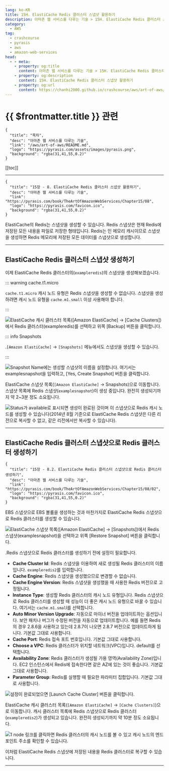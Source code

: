 ```yaml
---
lang: ko-KR
title: 15H. ElastiCache Redis 클러스터 스냅샷 활용하기
description: 아마존 웹 서비스를 다루는 기술 > 15H. ElastiCache Redis 클러스터 스냅샷 활용하기
category:
  - AWS
tag: 
  - crashcourse
  - pyrasis
  - aws 
  - amazon-web-services
head:
  - - meta:
    - property: og:title
      content: 아마존 웹 서비스를 다루는 기술 > 15H. ElastiCache Redis 클러스터 스냅샷 활용하기
    - property: og:description
      content: 15H. ElastiCache Redis 클러스터 스냅샷 활용하기
    - property: og:url
      content: https://chanhi2000.github.io/crashcourse/aws/art-of-aws/15H.html
---
```


# {{ $frontmatter.title }} 관련

```component VPCard
{
  "title": "목차",
  "desc": "아마존 웹 서비스를 다루는 기술",
  "link": "/aws/art-of-aws/README.md",
  "logo": "https://pyrasis.com/assets/images/pyrasis.png",
  "background": "rgba(31,41,55,0.2)"
}
```

[[toc]]

---

```component VPCard
{
  "title": "15장 - 8. ElastiCache Redis 클러스터 스냅샷 활용하기",
  "desc": "아마존 웹 서비스를 다루는 기술",
  "link": "https://pyrasis.com/book/TheArtOfAmazonWebServices/Chapter15/08",
  "logo": "https://pyrasis.com/favicon.ico",
  "background": "rgba(31,41,55,0.2)"
}
```

ElastiCache의 <FontIcon icon="iconfont icon-redis"/>Redis는 스냅샷을 생성할 수 있습니다. <FontIcon icon="iconfont icon-redis"/>Redis 스냅샷은 현재 <FontIcon icon="iconfont icon-redis"/>Redis에 저장된 모든 내용을 파일로 저장한 형태입니다. <FontIcon icon="iconfont icon-redis"/>Redis는 인 메모리 캐시이므로 스냅샷을 생성하면 <FontIcon icon="iconfont icon-redis"/>Redis 메모리에 저장된 모든 데이터를 스냅샷으로 생성합니다.

---

## ElastiCache Redis 클러스터 스냅샷 생성하기

이제 ElastiCache <FontIcon icon="iconfont icon-redis"/>Redis 클러스터의(`exampleredis`)의 스냅샷을 생성해보겠습니다.

::: warning cache.t1.micro

`cache.t1.micro` 캐시 노드 유형은 <FontIcon icon="iconfont icon-redis"/>Redis 스냅샷을 생성할 수 없습니다. 스냅샷을 생성하려면 캐시 노드 유형을 `cache.m1.small` 이상 사용해야 합니다.

:::

![ElastiCache 캐시 클러스터 목록(<FontIcon icon="iconfont icon-select"/>`[Amazon ElastiCache]` → `[Cache Clusters]`)에서 <FontIcon icon="iconfont icon-redis"/>Redis 클러스터(`exampleredis`)를 선택하고 위쪽 <FontIcon icon="iconfont icon-select"/>`[Backup]` 버튼을 클릭합니다.](https://pyrasis.com/assets/images/TheArtOfAmazonWebServicesChapter15/44_.png)

::: info Snapshots

.<FontIcon icon="iconfont icon-select"/>`[Amazon ElastiCache]` → `[Snapshots]` 메뉴에서도 스냅샷을 생성할 수 있습니다.

:::

![Snapshot Name에는 생성할 스냅샷의 이름을 설정합니다. 여기서는 `examplesnapshot`을 입력하고, <FontIcon icon="iconfont icon-select"/>`[Yes, Create Snapshot]` 버튼을 클릭합니다.](https://pyrasis.com/assets/images/TheArtOfAmazonWebServicesChapter15/45_.png)

ElastiCache 스냅샷 목록(<FontIcon icon="iconfont icon-select"/>`[Amazon ElastiCache]` → Snapshots)으로 이동합니다. 스냅샷 목록에 <FontIcon icon="iconfont icon-redis"/>Redis 스냅샷(`examplesnapshot`)이 생성 중입니다. 완전히 생성되기까지 약 2~3분 정도 소요됩니다.

![Status가 available로 표시되면 생성이 완료된 것이며 이 스냅샷으로 <FontIcon icon="iconfont icon-redis"/>Redis 캐시 노드를 생성할 수 있습니다(2014년 8월 기준으로 ElastiCache <FontIcon icon="iconfont icon-redis"/>Redis 스냅샷은 다른 리전으로 복사할 수 없고, 같은 리전에서만 복사할 수 있습니다).](https://pyrasis.com/assets/images/TheArtOfAmazonWebServicesChapter15/46_.png)

---

## ElastiCache Redis 클러스터 스냅샷으로 Redis 클러스터 생성하기

```component VPCard
{
  "title": "15장 - 8.2. ElastiCache Redis 클러스터 스냅샷으로 Redis 클러스터 생성하기",
  "desc": "아마존 웹 서비스를 다루는 기술",
  "link": "https://pyrasis.com/book/TheArtOfAmazonWebServices/Chapter15/08/02",
  "logo": "https://pyrasis.com/favicon.ico",
  "background": "rgba(31,41,55,0.2)"
}
```

EBS 스냅샷으로 EBS 볼륨을 생성하는 것과 마찬가지로 ElastiCache <FontIcon icon="iconfont icon-redis"/>Redis 스냅샷으로 <FontIcon icon="iconfont icon-redis"/>Redis 클러스터를 생성할 수 있습니다.

![ElastiCache 스냅샷 목록(<FontIcon icon="iconfont icon-select"/>`[Amazon ElastiCache]` → `[Snapshots]`)에서 <FontIcon icon="iconfont icon-redis"/>Redis 스냅샷(`examplesnapshot`)을 선택하고 위쪽 <FontIcon icon="iconfont icon-select"/>`[Restore Snapshot]` 버튼을 클릭합니다.](https://pyrasis.com/assets/images/TheArtOfAmazonWebServicesChapter15/47_.png)

.<FontIcon icon="iconfont icon-redis"/>Redis 스냅샷으로 <FontIcon icon="iconfont icon-redis"/>Redis 클러스터를 생성하기 전에 설정이 필요합니다.

- **Cache Cluster Id**: <FontIcon icon="iconfont icon-redis"/>Redis 스냅샷을 이용하여 새로 생성될 <FontIcon icon="iconfont icon-redis"/>Redis 클러스터의 이름입니다. `exampleredis2`를 입력합니다.
- **Cache Engine**: <FontIcon icon="iconfont icon-redis"/>Redis 스냅샷을 생성했으므로 변경할 수 없습니다.
- **Cache Engine Version**: <FontIcon icon="iconfont icon-redis"/>Redis 스냅샷을 생성했을 때 사용한 <FontIcon icon="iconfont icon-redis"/>Redis 버전으로 고정됩니다.
- **Instance Type**: 생성할 <FontIcon icon="iconfont icon-redis"/>Redis 클러스터의 캐시 노드 유형입니다. <FontIcon icon="iconfont icon-redis"/>Redis 스냅샷으로 <FontIcon icon="iconfont icon-redis"/>Redis 클러스터를 생성할 때 성능이 더 좋은 캐시 노드 유형으로 바꿀 수 있습니다. 여기서는 `cache.m1.smal`l를 선택합니다.
- **Auto Minor Version Upgrade**: 자동으로 마이너 버전을 업데이트하는 옵션입니다. 보안 패치나 버그가 수정된 버전을 자동으로 업데이트합니다. 예를 들면 <FontIcon icon="iconfont icon-redis"/>Redis의 경우 2.8.6을 사용하고 있는데 2.8.7이 나오면 2.8.7 버전으로 업데이트하게 됩니다. 기본값 그대로 사용합니다.
- **Cache Port**: <FontIcon icon="iconfont icon-redis"/>Redis 접속 포트 번호입니다. 기본값 그대로 사용합니다.
- **Choose a VPC**: <FontIcon icon="iconfont icon-redis"/>Redis 클러스터가 위치할 네트워크(VPC)입니다. default를 선택합니다.
- **Availability Zone**: <FontIcon icon="iconfont icon-redis"/>Redis 클러스터가 생성될 가용 영역(Availability Zone)입니다. EC2 인스턴스에서 <FontIcon icon="iconfont icon-redis"/>Redis에 접속한다면 같은 AZ에 있는 것이 좋습니다. 기본값 그대로 사용합니다.
- **Parameter Group**: <FontIcon icon="iconfont icon-redis"/>Redis를 실행할 때 필요한 파라미터 집합입니다. 기본값 그대로 사용합니다.

![설정이 완료되었으면 <FontIcon icon="iconfont icon-select"/>`[Launch Cache Cluster]` 버튼을 클릭합니다.](https://pyrasis.com/assets/images/TheArtOfAmazonWebServicesChapter15/48_.png)

ElastiCache 캐시 클러스터 목록(<FontIcon icon="iconfont icon-select"/>`[Amazon ElastiCache]` → `[Cache Clusters]`)으로 이동합니다. 캐시 클러스터 목록에 <FontIcon icon="iconfont icon-redis"/>Redis 스냅샷으로 <FontIcon icon="iconfont icon-redis"/>Redis 클러스터(`exampleredis2`)가 생성되고 있습니다. 완전히 생성되기까지 약 10분 정도 소요됩니다.

![1 node 링크를 클릭하면 <FontIcon icon="iconfont icon-redis"/>Redis 클러스터의 캐시 노드를 볼 수 있고 캐시 노드의 엔드포인트 주소를 확인할 수 있습니다.](https://pyrasis.com/assets/images/TheArtOfAmazonWebServicesChapter15/49_.png)

이처럼 ElastiCache <FontIcon icon="iconfont icon-redis"/>Redis 스냅샷에 저장된 내용을 <FontIcon icon="iconfont icon-redis"/>Redis 클러스터로 복구할 수 있습니다.

---

<TagLinks />